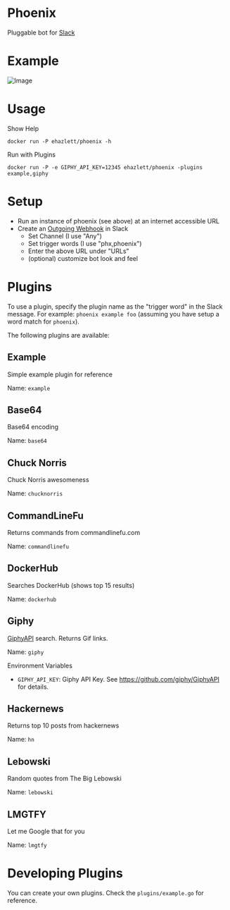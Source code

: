 # Phoenix
Pluggable bot for [Slack](http://slack.com)

# Example

![Image](http://i.imgur.com/4EzXslw.png)

# Usage

Show Help

`docker run -P ehazlett/phoenix -h`

Run with Plugins

`docker run -P -e GIPHY_API_KEY=12345 ehazlett/phoenix -plugins example,giphy`

# Setup

* Run an instance of phoenix (see above) at an internet accessible URL
* Create an [Outgoing Webhook](https://my.slack.com/services/new/outgoing-webhook) in Slack
  * Set Channel (I use "Any")
  * Set trigger words (I use "phx,phoenix")
  * Enter the above URL under "URLs"
  * (optional) customize bot look and feel

# Plugins
To use a plugin, specify the plugin name as the "trigger word" in the Slack message.  For example: `phoenix example foo` (assuming you have setup a word match for `phoenix`).

The following plugins are available:

## Example
Simple example plugin for reference

Name: `example`

## Base64
Base64 encoding

Name: `base64`

## Chuck Norris
Chuck Norris awesomeness

Name: `chucknorris`

## CommandLineFu
Returns commands from commandlinefu.com

Name: `commandlinefu`

## DockerHub
Searches DockerHub (shows top 15 results)

Name: `dockerhub`

## Giphy
[GiphyAPI](https://github.com/giphy/GiphyAPI) search.  Returns Gif links.

Name: `giphy`

Environment Variables

* `GIPHY_API_KEY`: Giphy API Key.  See https://github.com/giphy/GiphyAPI for details.

## Hackernews
Returns top 10 posts from hackernews

Name: `hn`

## Lebowski
Random quotes from The Big Lebowski

Name: `lebowski`

## LMGTFY
Let me Google that for you

Name: `lmgtfy`

# Developing Plugins
You can create your own plugins.  Check the `plugins/example.go` for reference.
